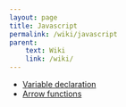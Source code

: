 ```yaml
---
layout: page
title: Javascript
permalink: /wiki/javascript
parent:
    text: Wiki
    link: /wiki/
---
```


- [Variable declaration](/wiki/variable-declaration)
- [Arrow functions](/wiki/arrow-functions)